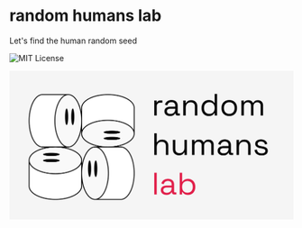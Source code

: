 # random humans lab

Let's find the human random seed

![MIT License](https://img.shields.io/badge/license-MIT-green)

![RHL](./assets/rhl_banner.jpg)
